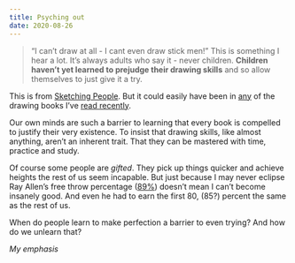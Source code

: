 ```yaml
---
title: Psyching out
date: 2020-08-26
---
```


<blockquote>“I can’t draw at all - I cant even draw stick men!” This is something I hear a lot. It’s always adults who say it - never children. <strong>Children haven’t yet learned to prejudge their drawing skills</strong> and so allow themselves to just give it a try.</blockquote><p>This is from <a href="https://www.worldcat.org/title/sketching-people-an-urban-sketchers-guide-to-drawing-figures-and-faces/">Sketching People</a>. But it could easily have been in <a href="__GHOST_URL__/changing-perspectives/">any</a> of the drawing books I’ve <a href="__GHOST_URL__/why-cant-you-draw/">read recently</a>.</p><p>Our own minds are such a barrier to learning that every book is compelled to justify their very existence. To insist that drawing skills, like almost anything, aren’t an inherent trait. That they can be mastered with time, practice and study.</p><p>Of course some people are <em>gifted</em>. They pick up things quicker and achieve heights the rest of us seem incapable. But just because I may never eclipse Ray Allen’s free throw percentage (<a href="https://www.basketball-reference.com/players/a/allenra02.html">89%</a>) doesn’t mean I can’t become insanely good. And even he had to earn the first 80, (85?) percent the same as the rest of us.</p><p>When do people learn to make perfection a barrier to even trying? And how do we unlearn that?</p><p><em>My emphasis</em></p>